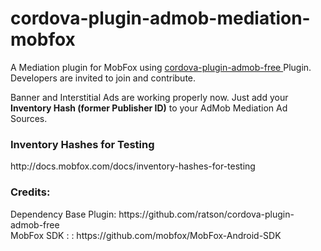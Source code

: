 # cordova-plugin-admob-mediation-mobfox
A Mediation plugin for MobFox using
<a href='https://github.com/ratson/cordova-plugin-admob-free'>
  cordova-plugin-admob-free
</a> Plugin. Developers are invited to join and contribute.

Banner and Interstitial Ads are working properly now. Just add your <b>Inventory Hash (former Publisher ID)</b> to your AdMob Mediation Ad Sources.

<h3>Inventory Hashes for Testing</h3>
http://docs.mobfox.com/docs/inventory-hashes-for-testing

<h3>Credits:</h3>
Dependency Base Plugin:
https://github.com/ratson/cordova-plugin-admob-free
<br>
MobFox SDK : :
https://github.com/mobfox/MobFox-Android-SDK
